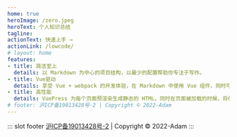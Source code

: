 ```yaml
---
home: true
heroImage: /zero.jpeg
heroText: 个人知识总结
tagline: 
actionText: 快速上手 →
actionLink: /lowcode/
# layout: home
features:
- title: 简洁至上
  details: 以 Markdown 为中心的项目结构，以最少的配置帮助你专注于写作。
- title: Vue驱动
  details: 享受 Vue + webpack 的开发体验，在 Markdown 中使用 Vue 组件，同时可以使用 Vue 来开发自定义主题。
- title: 高性能
  details: VuePress 为每个页面预渲染生成静态的 HTML，同时在页面被加载的时候，将作为 SPA 运行。
# footer: 沪ICP备19013428号-2 | Copyright © 2022-Adam
---
```


::: slot footer
[沪ICP备19013428号-2](https://beian.miit.gov.cn/) | Copyright © 2022-Adam
:::
